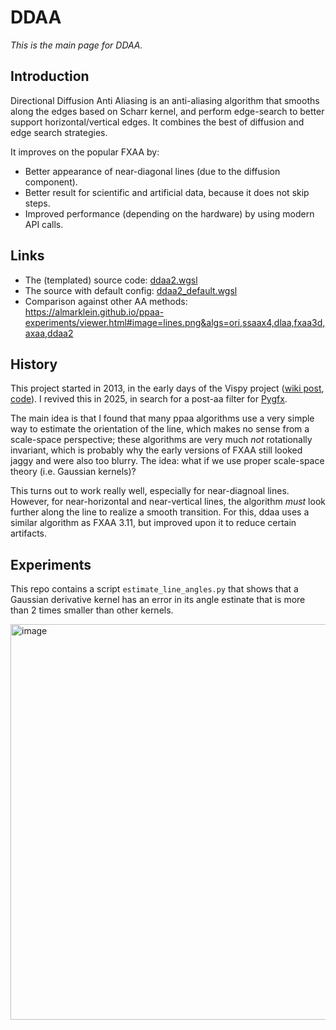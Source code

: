 # DDAA

*This is the main page for DDAA.*


## Introduction

Directional Diffusion Anti Aliasing is an anti-aliasing algorithm that smooths
along the edges based on Scharr kernel, and perform edge-search to better
support horizontal/vertical edges. It combines the best of diffusion and
edge search strategies.

It improves on the popular FXAA by:

* Better appearance of near-diagonal lines (due to the diffusion component).
* Better result for scientific and artificial data, because it does not skip steps.
* Improved performance (depending on the hardware) by using modern API calls.


## Links

* The (templated) source code: [ddaa2.wgsl](https://github.com/almarklein/ppaa-experiments/blob/main/wgsl/ddaa2.wgsl)
* The source with default config: [ddaa2_default.wgsl](https://github.com/almarklein/ppaa-experiments/blob/main/wgsl/ddaa2_default.wgsl)
* Comparison against other AA methods: https://almarklein.github.io/ppaa-experiments/viewer.html#image=lines.png&algs=ori,ssaax4,dlaa,fxaa3d,axaa,ddaa2


## History

This project started in 2013, in the early days of the Vispy project ([wiki post](https://github.com/vispy/vispy/wiki/Tech.-Antialiasing), [code](https://github.com/vispy/experimental/tree/master/fsaa)).
I revived this in 2025, in search for a post-aa filter for [Pygfx](https://github.com/pygfx/pygfx).

The main idea is that I found that many ppaa algorithms use a very simple way to
estimate the orientation of the line, which makes no sense from a scale-space perspective;
these algorithms are very much *not* rotationally invariant, which is probably why the early
versions of FXAA still looked jaggy and were also too blurry. The idea: what if we use proper
scale-space theory (i.e. Gaussian kernels)?

This turns out to work really well, especially for near-diagnoal lines. However,
for near-horizontal and near-vertical lines, the algorithm *must* look further
along the line to realize a smooth transition. For this, ddaa uses a similar algorithm as FXAA 3.11,
but improved upon it to reduce certain artifacts.


## Experiments

This repo contains a script `estimate_line_angles.py` that shows that a Gaussian derivative kernel
has an error in its angle estinate that is more than 2 times smaller than other kernels.

<img width="633" alt="image" src="https://github.com/user-attachments/assets/0f4c808e-97ba-4153-a879-bcfe8bb6b7b4" />
